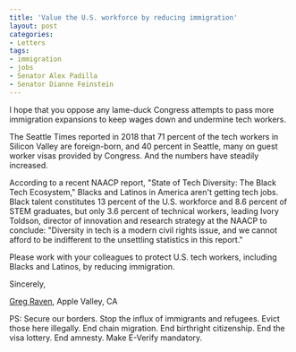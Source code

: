 ```yaml
---
title: 'Value the U.S. workforce by reducing immigration'
layout: post
categories:
- Letters
tags:
- immigration
- jobs
- Senator Alex Padilla
- Senator Dianne Feinstein
---
```


I hope that you oppose any lame-duck Congress attempts to pass more immigration expansions to keep wages down and undermine tech workers.

The Seattle Times reported in 2018 that 71 percent of the tech workers in Silicon Valley are foreign-born, and 40 percent in Seattle, many on guest worker visas provided by Congress. And the numbers have steadily increased.

According to a recent NAACP report, "State of Tech Diversity: The Black Tech Ecosystem," Blacks and Latinos in America aren't getting tech jobs. Black talent constitutes 13 percent of the U.S. workforce and 8.6 percent of STEM graduates, but only 3.6 percent of technical workers, leading Ivory Toldson, director of innovation and research strategy at the NAACP to conclude: "Diversity in tech is a modern civil rights issue, and we cannot afford to be indifferent to the unsettling statistics in this report."

Please work with your colleagues to protect U.S. tech workers, including Blacks and Latinos, by reducing immigration.

Sincerely,

[Greg Raven](https://www.gregraven.org/), Apple Valley, CA

PS: Secure our borders. Stop the influx of immigrants and refugees. Evict those here illegally. End chain migration. End birthright citizenship. End the visa lottery. End amnesty. Make E-Verify mandatory.